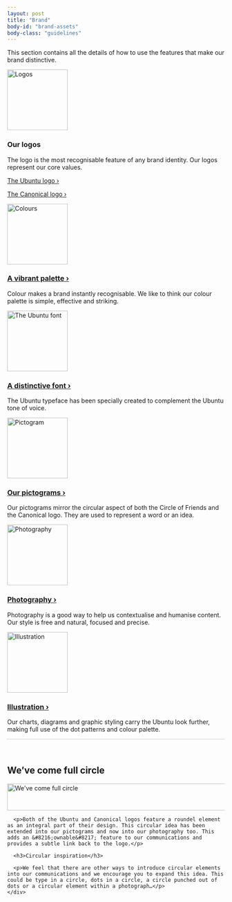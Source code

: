 ```yaml
---
layout: post
title: "Brand"
body-id: "brand-assets"
body-class: "guidelines"
---
```


<div class="row">
  <div id="loop-guidelines" class="col-10">
    <p>This section contains all the details of how to use the features that make our brand distinctive.</p>
  </div>
</div>

<div class="row">
  <div class="col-10">
    <div class="col-2">
      <a href="/brand/ubuntu-logo"><img src="{{ site.assets_path }}02bd959c-logos_elements.png" alt="Logos" title="Logos" width="140" height="140" class="alignleft size-full5" /></a>
    </div>
    <div class="col-3">
      <h3>Our logos</h3>
      <p>The logo is the most recognisable feature of any brand identity. Our logos represent our core values.</p>
      <p><a href="/brand/ubuntu-logo" title="About the Ubuntu logo">The Ubuntu logo &rsaquo;</a></p>
      <p><a href="/brand/canonical-logo" title="About the Canonical logo">The Canonical logo &rsaquo;</a></p>
    </div>
    <div class="col-2">
      <a href="/brand/colour-palette"><img src="{{ site.assets_path }}0bd1e235-colours-elements.png" alt="Colours" title="Colours" width="140" height="140" class="left alignleft size-full8" /></a>
    </div>
    <div class="col-3">
      <h3><a href="/brand/colour-palette" title="About the colour palette">A vibrant palette &rsaquo;</a></h3>
      <p>Colour makes a brand instantly recognisable. We like to think our colour palette is simple, effective and striking.</p>
    </div>
  </div>
</div>

<div class="p-strip">
  <div class="row">
    <div class="col-10">
      <div class="col-5">
        <div class="col-2">
          <a href="/brand/ubuntu-font-family"><img src="{{ site.assets_path }}19c4df8e-font-elements.png" alt="The Ubuntu font" title="The Ubuntu font" width="140" height="140" class="alignleft size-full0" /></a>
        </div>
        <div class="col-3">
          <h3><a href="/brand/ubuntu-font-family" title="About the Ubuntu font">A distinctive font &rsaquo;</a></h3>
          <p>The Ubuntu typeface has been specially created to complement the Ubuntu tone of voice.</p>
        </div>
      </div>
      <div class="col-5">
        <div class="col-2">
          <a href="/brand/pictograms"><img src="{{ site.assets_path }}ceaaafc5-pictogram-elements.png" alt="Pictogram" title="Pictogram" width="140" height="140" class="alignleft size-full1" /></a>
        </div>
        <div class="col-3">
          <h3><a href="/brand/pictograms" title="About pictograms">Our pictograms &rsaquo;</a></h3>
          <p>Our pictograms mirror the circular aspect of both the Circle of Friends and the Canonical logo. They are used to represent a word or an idea.</p>
        </div>
      </div>
    </div>
  </div>
</div>

<div class="p-strip">
  <div class="row">
    <div class="col-10">
      <div class="col-5">
        <div class="col-2">
          <a href="/brand/photography"><img src="{{ site.assets_path }}1f7e6da1-photography-elements.png" alt="Photography" title="Photography" width="140" height="140" class="alignleft size-full3" /></a>
        </div>
        <div class="col-3">
          <h3><a href="/brand/photography" title="About photography">Photography &rsaquo;</a></h3>
          <p>Photography is a good way to help us contextualise and humanise content. Our style is free and natural, focused and precise.</p>
        </div>
      </div>
      <div class="col-5">
        <div class="col-2">
          <a href="/brand/illustration"><img src="{{ site.assets_path }}7ac01077-illustration-elements.png" alt="Illustration" title="Illustration" width="140" height="140" class="alignleft size-full4" /></a>
        </div>
        <div class="col-3">
          <h3><a href="/brand/illustration" title="About illustration">Illustration &rsaquo;</a></h3>
          <p>Our charts, diagrams and graphic styling carry the Ubuntu look further, making full use of the dot patterns and colour palette.</p>
        </div>
      </div>
    </div>
  </div>
</div>

<div class="p-strip">
  <div class="row" style="padding-top: 30px; border-top: 1px dotted #aea79f;">
    <div class="col-8">
      <h2>We&#8217;ve come full circle</h2>
      <p><img src="{{ site.assets_path }}e74798d3-full-circle.png" alt="We&#039;ve come full circle" title="We&#039;ve come full circle" width="780" height="62" class="alignnone size-full7" srcset="{{ site.assets_path }}e74798d3-full-circle.png 780w, {{ site.assets_path }}1ce5322e-full-circle-300x23.png 300w" sizes="(max-width: 780px) 100vw, 780px" /></p>

      <p>Both of the Ubuntu and Canonical logos feature a roundel element as an integral part of their design. This circular idea has been extended into our pictograms and now into our photography too. This adds an &#8216;ownable&#8217; feature to our communications and provides a subtle link back to the logo.</p>

      <h3>Circular inspiration</h3>

      <p>We feel that there are other ways to introduce circular elements into our communications and we encourage you to expand this idea. This could be type in a circle, dots in a circle, a circle punched out of dots or a circular element within a photograph…</p>
    </div>
  </div>
</div>

